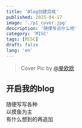 ```yaml
---
title: 'Blog创建完成'
published: 2025-04-17
image: './p1_cover.jpg'
description: '随便写点什么吧'
category: 'MISC'
tags: [MISC]
draft: false 
lang: 'en'
---
```

> Cover Pic by [@晕欧欧](https://www.pixiv.net/artworks/121353048)

## 开启我的blog

随便写写各种  
以摸鱼为主  
有什么想到的再追加  
